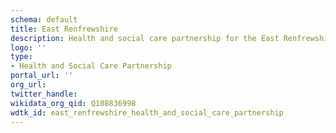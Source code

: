```yaml
---
schema: default
title: East Renfrewshire
description: Health and social care partnership for the East Renfrewshire area
logo: ''
type:
- Health and Social Care Partnership
portal_url: ''
org_url: 
twitter_handle: 
wikidata_org_qid: Q108836998
wdtk_id: east_renfrewshire_health_and_social_care_partnership
---
```

